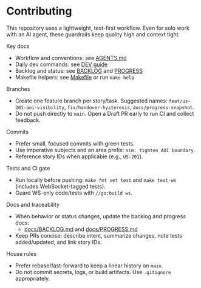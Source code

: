 # Contributing

This repository uses a lightweight, test-first workflow. Even for solo work with an AI agent, these guardrails keep quality high and context tight.

Key docs
- Workflow and conventions: see [AGENTS.md](../AGENTS.md)
- Daily dev commands: see [DEV guide](../docs/dev/DEV.md)
- Backlog and status: see [BACKLOG](../docs/process/BACKLOG.md) and [PROGRESS](../docs/process/PROGRESS.md)
- Makefile helpers: see [Makefile](../Makefile) or run `make help`

Branches
- Create one feature branch per story/task. Suggested names: `feat/us-201-aoi-visibility`, `fix/handover-hysteresis`, `docs/progress-snapshot`.
- Do not push directly to `main`. Open a Draft PR early to run CI and collect feedback.

Commits
- Prefer small, focused commits with green tests.
- Use imperative subjects and an area prefix: `sim: tighten AOI boundary`.
- Reference story IDs when applicable (e.g., `US-201`).

Tests and CI gate
- Run locally before pushing: `make fmt vet test` and `make test-ws` (includes WebSocket-tagged tests).
- Guard WS-only code/tests with `//go:build ws`.

Docs and traceability
- When behavior or status changes, update the backlog and progress docs:
  - [docs/BACKLOG.md](../docs/BACKLOG.md) and [docs/PROGRESS.md](../docs/PROGRESS.md)
- Keep PRs concise: describe intent, summarize changes, note tests added/updated, and link story IDs.

House rules
- Prefer rebase/fast-forward to keep a linear history on `main`.
- Do not commit secrets, logs, or build artifacts. Use `.gitignore` appropriately.

